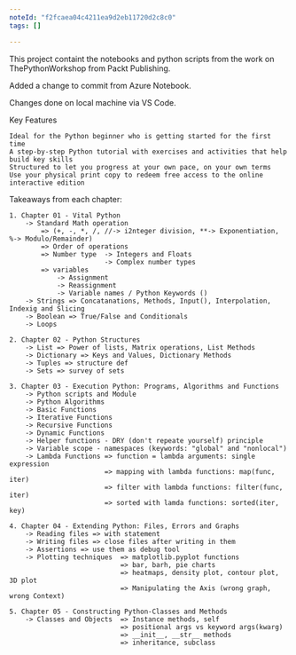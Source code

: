 ```yaml
---
noteId: "f2fcaea04c4211ea9d2eb11720d2c8c0"
tags: []

---
```


This project containt the notebooks and python scripts from the work on ThePythonWorkshop from Packt Publishing.

Added a change to commit from Azure Notebook.

Changes done on local machine via VS Code.

Key Features

    Ideal for the Python beginner who is getting started for the first time
    A step-by-step Python tutorial with exercises and activities that help build key skills
    Structured to let you progress at your own pace, on your own terms
    Use your physical print copy to redeem free access to the online interactive edition

Takeaways from each chapter:
    
    1. Chapter 01 - Vital Python
        -> Standard Math operation 
            => (+, -, *, /, //-> i2nteger division, **-> Exponentiation, %-> Modulo/Remainder)
            => Order of operations
            => Number type  -> Integers and Floats
                            -> Complex number types
            => variables 
                -> Assignment
                -> Reassignment
                -> Variable names / Python Keywords () 
        -> Strings => Concatanations, Methods, Input(), Interpolation, Indexig and Slicing
        -> Boolean => True/False and Conditionals
        -> Loops

    2. Chapter 02 - Python Structures
        -> List => Power of lists, Matrix operations, List Methods
        -> Dictionary => Keys and Values, Dictionary Methods
        -> Tuples => structure def
        -> Sets => survey of sets

    3. Chapter 03 - Execution Python: Programs, Algorithms and Functions
        -> Python scripts and Module
        -> Python Algorithms
        -> Basic Functions
        -> Iterative Functions
        -> Recursive Functions
        -> Dynamic Functions
        -> Helper functions - DRY (don't repeate yourself) principle
        -> Variable scope - namespaces (keywords: "global" and "nonlocal")
        -> Lambda Functions => function = lambda arguments: single expression
                            => mapping with lambda functions: map(func, iter)
                            => filter with lambda functions: filter(func, iter)
                            => sorted with lamda functions: sorted(iter, key)

    4. Chapter 04 - Extending Python: Files, Errors and Graphs
        -> Reading files => with statement
        -> Writing files => close files after writing in them
        -> Assertions => use them as debug tool
        -> Plotting techniques  => matplotlib.pyplot functions
                                => bar, barh, pie charts
                                => heatmaps, density plot, contour plot, 3D plot
                                => Manipulating the Axis (wrong graph, wrong Context)
                                
    5. Chapter 05 - Constructing Python-Classes and Methods
        -> Classes and Objects  => Instance methods, self
                                => positional args vs keyword args(kwarg)
                                => __init__, __str__ methods
                                => inheritance, subclass
